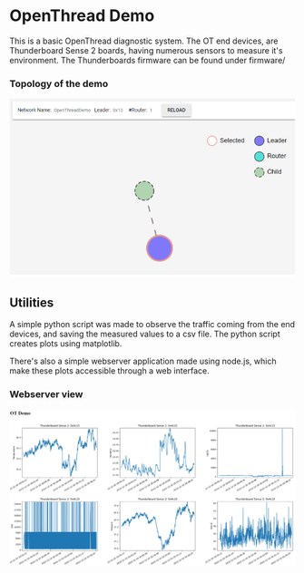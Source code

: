 # OpenThread Demo

This is a basic OpenThread diagnostic system. The OT end devices, are Thunderboard Sense 2 boards, having numerous sensors to measure it's environment. 
The Thunderboards firmware can be found under firmware/
### Topology of the demo

![Topology](images/topology.png)

## Utilities
A simple python script was made to observe the traffic coming from the end devices, and saving the measured values to a csv file.
The python script creates plots using matplotlib.

There's also a simple webserver application made using node.js, which make these plots accessible through a web interface.

### Webserver view

![Demo](images/demoserver.png)